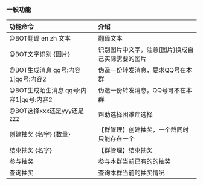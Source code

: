 ### 一般功能

| 功能命令                        | 介绍                        |
|:----------------------------|:--------------------------|
| @BOT翻译 en zh 文本             | 翻译文本                      |
| @BOT文字识别 {图片}               | 识别图片中文字，注意{图片}换成自己实际需要的图片 |
| @BOT生成消息 qq号:内容1\|qq号:内容2   | 伪造一份转发消息，要求QQ号在本群         |
| @BOT生成陌生消息 qq号:内容1\|qq号:内容2 | 伪造一份转发消息，QQ号可不在本群         |
| @BOT选择xxx还是yyy还是zzz         | 帮助选择困难症选择                 |
| 创建抽奖 {名字} {数量}              | 【群管理】创建抽奖，一个群同时只能存在一个     |
| 结束抽奖 {名字}                   | 【群管理】结束抽奖                 |
| 参与抽奖                        | 参与本群当前已有的的抽奖              |
| 查询抽奖                        | 查询本群当前的抽奖情况               |